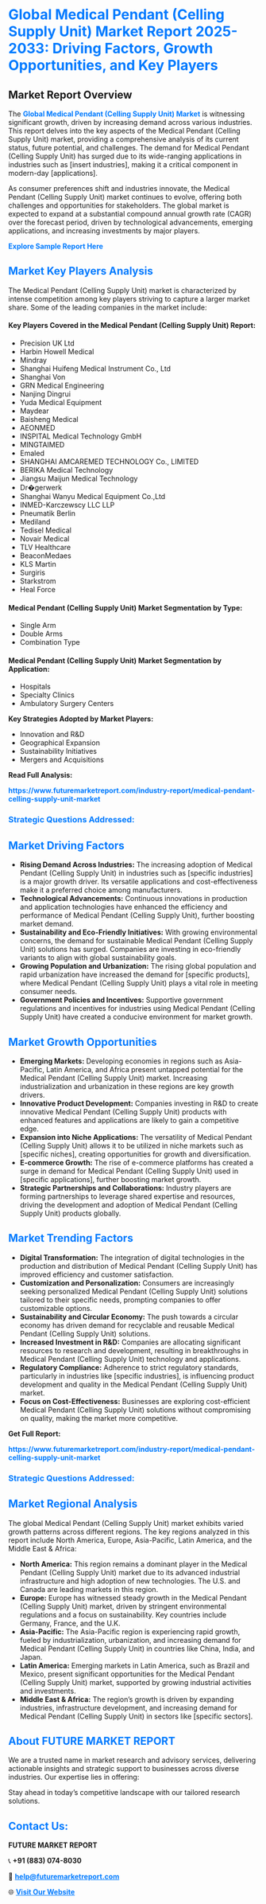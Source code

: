 <h1 style="color: #007BFF;">Global Medical Pendant (Celling Supply Unit) Market Report 2025-2033: Driving Factors, Growth Opportunities, and Key Players</h1>

<section id="overview">
<h2>Market Report Overview</h2>
<p>The <a href="https://www.futuremarketreport.com/industry-report/medical-pendant-celling-supply-unit-market" style="color: #007BFF; text-decoration: none;"><strong>Global Medical Pendant (Celling Supply Unit) Market</strong></a> is witnessing significant growth, driven by increasing demand across various industries. This report delves into the key aspects of the Medical Pendant (Celling Supply Unit) market, providing a comprehensive analysis of its current status, future potential, and challenges. The demand for Medical Pendant (Celling Supply Unit) has surged due to its wide-ranging applications in industries such as [insert industries], making it a critical component in modern-day [applications].</p>
<p>As consumer preferences shift and industries innovate, the Medical Pendant (Celling Supply Unit) market continues to evolve, offering both challenges and opportunities for stakeholders. The global market is expected to expand at a substantial compound annual growth rate (CAGR) over the forecast period, driven by technological advancements, emerging applications, and increasing investments by major players.</p>
</section>

<section id="overview">
<p><a href="https://www.futuremarketreport.com/request-sample/reportId=78983" style="color: #007BFF; text-decoration: none;"><strong>Explore Sample Report Here</strong></a></p>
</section>

<section id="key-players">
<h2 style="color: #007BFF;">Market Key Players Analysis</h2>
<p>The Medical Pendant (Celling Supply Unit) market is characterized by intense competition among key players striving to capture a larger market share. Some of the leading companies in the market include:</p>
<h4>Key Players Covered in the Medical Pendant (Celling Supply Unit) Report:</h4>
<ul><li>Precision UK Ltd</li><li>Harbin Howell Medical</li><li>Mindray</li><li>Shanghai Huifeng Medical Instrument Co., Ltd</li><li>Shanghai Von</li><li>GRN Medical Engineering</li><li>Nanjing Dingrui</li><li>Yuda Medical Equipment</li><li>Maydear</li><li>Baisheng Medical</li><li>AEONMED</li><li>INSPITAL Medical Technology GmbH</li><li>MINGTAIMED</li><li>Emaled</li><li>SHANGHAI AMCAREMED TECHNOLOGY Co., LIMITED</li><li>BERIKA Medical Technology</li><li>Jiangsu Maijun Medical Technology</li><li>Dr�gerwerk</li><li>Shanghai Wanyu Medical Equipment Co.,Ltd</li><li>INMED-Karczewscy LLC LLP</li><li>Pneumatik Berlin</li><li>Mediland</li><li>Tedisel Medical</li><li>Novair Medical</li><li>TLV Healthcare</li><li>BeaconMedaes</li><li>KLS Martin</li><li>Surgiris</li><li>Starkstrom</li><li>Heal Force</li></ul>
<h4>Medical Pendant (Celling Supply Unit) Market Segmentation by Type:</h4>
<ul><li>Single Arm</li><li>Double Arms</li><li>Combination Type</li></ul>

<h4>Medical Pendant (Celling Supply Unit) Market Segmentation by Application:</h4>
<ul><li>Hospitals</li><li>Specialty Clinics</li><li>Ambulatory Surgery Centers</li></ul>
<p><strong>Key Strategies Adopted by Market Players:</strong></p>
<ul>
<li>Innovation and R&D</li>
<li>Geographical Expansion</li>
<li>Sustainability Initiatives</li>
<li>Mergers and Acquisitions</li>
</ul>
</section>

<section>
<p><strong>Read Full Analysis: </strong></p><a href="https://www.futuremarketreport.com/industry-report/medical-pendant-celling-supply-unit-market" style="color: #007BFF; text-decoration: none;"><strong>https://www.futuremarketreport.com/industry-report/medical-pendant-celling-supply-unit-market</strong></a>
<h3 style="color: #007BFF;">Strategic Questions Addressed:</h3>
</section>

<section id="driving-factors">
<h2 style="color: #007BFF;">Market Driving Factors</h2>
<ul>
<li><strong>Rising Demand Across Industries:</strong> The increasing adoption of Medical Pendant (Celling Supply Unit) in industries such as [specific industries] is a major growth driver. Its versatile applications and cost-effectiveness make it a preferred choice among manufacturers.</li>
<li><strong>Technological Advancements:</strong> Continuous innovations in production and application technologies have enhanced the efficiency and performance of Medical Pendant (Celling Supply Unit), further boosting market demand.</li>
<li><strong>Sustainability and Eco-Friendly Initiatives:</strong> With growing environmental concerns, the demand for sustainable Medical Pendant (Celling Supply Unit) solutions has surged. Companies are investing in eco-friendly variants to align with global sustainability goals.</li>
<li><strong>Growing Population and Urbanization:</strong> The rising global population and rapid urbanization have increased the demand for [specific products], where Medical Pendant (Celling Supply Unit) plays a vital role in meeting consumer needs.</li>
<li><strong>Government Policies and Incentives:</strong> Supportive government regulations and incentives for industries using Medical Pendant (Celling Supply Unit) have created a conducive environment for market growth.</li>
</ul>
</section>

<section id="growth-opportunities">
<h2 style="color: #007BFF;">Market Growth Opportunities</h2>
<ul>
<li><strong>Emerging Markets:</strong> Developing economies in regions such as Asia-Pacific, Latin America, and Africa present untapped potential for the Medical Pendant (Celling Supply Unit) market. Increasing industrialization and urbanization in these regions are key growth drivers.</li>
<li><strong>Innovative Product Development:</strong> Companies investing in R&D to create innovative Medical Pendant (Celling Supply Unit) products with enhanced features and applications are likely to gain a competitive edge.</li>
<li><strong>Expansion into Niche Applications:</strong> The versatility of Medical Pendant (Celling Supply Unit) allows it to be utilized in niche markets such as [specific niches], creating opportunities for growth and diversification.</li>
<li><strong>E-commerce Growth:</strong> The rise of e-commerce platforms has created a surge in demand for Medical Pendant (Celling Supply Unit) used in [specific applications], further boosting market growth.</li>
<li><strong>Strategic Partnerships and Collaborations:</strong> Industry players are forming partnerships to leverage shared expertise and resources, driving the development and adoption of Medical Pendant (Celling Supply Unit) products globally.</li>
</ul>
</section>

<section id="trending-factors">
<h2 style="color: #007BFF;">Market Trending Factors</h2>
<ul>
<li><strong>Digital Transformation:</strong> The integration of digital technologies in the production and distribution of Medical Pendant (Celling Supply Unit) has improved efficiency and customer satisfaction.</li>
<li><strong>Customization and Personalization:</strong> Consumers are increasingly seeking personalized Medical Pendant (Celling Supply Unit) solutions tailored to their specific needs, prompting companies to offer customizable options.</li>
<li><strong>Sustainability and Circular Economy:</strong> The push towards a circular economy has driven demand for recyclable and reusable Medical Pendant (Celling Supply Unit) solutions.</li>
<li><strong>Increased Investment in R&D:</strong> Companies are allocating significant resources to research and development, resulting in breakthroughs in Medical Pendant (Celling Supply Unit) technology and applications.</li>
<li><strong>Regulatory Compliance:</strong> Adherence to strict regulatory standards, particularly in industries like [specific industries], is influencing product development and quality in the Medical Pendant (Celling Supply Unit) market.</li>
<li><strong>Focus on Cost-Effectiveness:</strong> Businesses are exploring cost-efficient Medical Pendant (Celling Supply Unit) solutions without compromising on quality, making the market more competitive.</li>
</ul>
</section>

<section>
<p><strong>Get Full Report: </strong></p><a href="https://www.futuremarketreport.com/industry-report/medical-pendant-celling-supply-unit-market" style="color: #007BFF; text-decoration: none;"><strong>https://www.futuremarketreport.com/industry-report/medical-pendant-celling-supply-unit-market</strong></a>
<h3 style="color: #007BFF;">Strategic Questions Addressed:</h3>
</section>


<section id="regional-analysis">
<h2 style="color: #007BFF;">Market Regional Analysis</h2>
<p>The global Medical Pendant (Celling Supply Unit) market exhibits varied growth patterns across different regions. The key regions analyzed in this report include North America, Europe, Asia-Pacific, Latin America, and the Middle East & Africa:</p>
<ul>
<li><strong>North America:</strong> This region remains a dominant player in the Medical Pendant (Celling Supply Unit) market due to its advanced industrial infrastructure and high adoption of new technologies. The U.S. and Canada are leading markets in this region.</li>
<li><strong>Europe:</strong> Europe has witnessed steady growth in the Medical Pendant (Celling Supply Unit) market, driven by stringent environmental regulations and a focus on sustainability. Key countries include Germany, France, and the U.K.</li>
<li><strong>Asia-Pacific:</strong> The Asia-Pacific region is experiencing rapid growth, fueled by industrialization, urbanization, and increasing demand for Medical Pendant (Celling Supply Unit) in countries like China, India, and Japan.</li>
<li><strong>Latin America:</strong> Emerging markets in Latin America, such as Brazil and Mexico, present significant opportunities for the Medical Pendant (Celling Supply Unit) market, supported by growing industrial activities and investments.</li>
<li><strong>Middle East & Africa:</strong> The region’s growth is driven by expanding industries, infrastructure development, and increasing demand for Medical Pendant (Celling Supply Unit) in sectors like [specific sectors].</li>
</ul>
</section>

<footer>
<h2 style="color: #007BFF;">About FUTURE MARKET REPORT</h2>
<p>We are a trusted name in market research and advisory services, delivering actionable insights and strategic support to businesses across diverse industries. Our expertise lies in offering:</p>

<p>Stay ahead in today’s competitive landscape with our tailored research solutions.</p>

<h2 style="color: #007BFF;">Contact Us:</h2>
<p><strong>FUTURE MARKET REPORT</strong></p>
<p>📞 <strong>+91 (883) 074-8030</strong></p>
<p>📧 <strong><a href="mailto:help@futuremarketreport.com" style="color: #007BFF;">help@futuremarketreport.com</a></strong></p>
<p>🌐 <strong><a href="https://www.futuremarketreport.com/" style="color: #007BFF;">Visit Our Website</a></strong></p>
</footer>